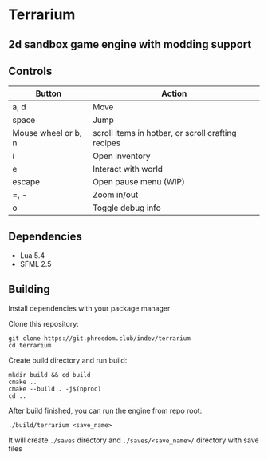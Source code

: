 Terrarium
=========

2d sandbox game engine with modding support
-------------------------------------------

Controls
--------
| Button              | Action                                             |
|---------------------|----------------------------------------------------|
| a, d                | Move                                               |
| space               | Jump                                               |
| Mouse wheel or b, n | scroll items in hotbar, or scroll crafting recipes |
| i                   | Open inventory                                     |
| e                   | Interact with world                                |
| escape              | Open pause menu (WIP)                              |
| =, -                | Zoom in/out                                        |
| o                   | Toggle debug info                                  |

Dependencies
------------

* Lua 5.4
* SFML 2.5

Building
--------

Install dependencies with your package manager

Clone this repository:

    git clone https://git.phreedom.club/indev/terrarium
    cd terrarium

Create build directory and run build:

    mkdir build && cd build
    cmake ..
    cmake --build . -j$(nproc)
    cd ..

After build finished, you can run the engine from repo root:

    ./build/terrarium <save_name>

It will create `./saves` directory and `./saves/<save_name>/` directory with
save files
